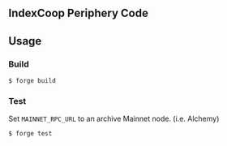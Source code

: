 ## IndexCoop Periphery Code

## Usage

### Build

```shell
$ forge build
```

### Test
Set `MAINNET_RPC_URL` to an archive Mainnet node.  (i.e. Alchemy)

```shell
$ forge test
```
